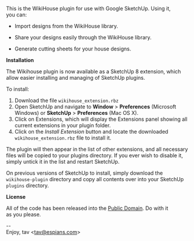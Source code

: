 This is the WikiHouse plugin for use with Google SketchUp. Using it,  
you can:

* Import designs from the WikiHouse library.

* Share your designs easily through the WikiHouse library.

* Generate cutting sheets for your house designs.

**Installation**

The Wikihouse plugin is now available as a SketchUp 8 extension, which allow easier installing and managing of SketchUp plugins.

To install:

1.  Download the file `wikihouse_extension.rbz`
2.  Open SketchUp and navigate to **Window** > **Preferences** (Microsoft Windows) or **SketchUp** > **Preferences** (Mac OS X).
3.  Click on Extensions, which will display the Extensions panel showing all current extensions in your plugin folder. 
4.  Click on the *Install Extension* button and locate the downloaded `wikihouse_extension.rbz` file to install it.

The plugin will then appear in the list of other extensions, and all necessary files will be copied to your plugins directory. If you ever wish to disable it, simply untick it in the list and restart SketchUp. 

On previous versions of SketchUp to install, simply download the `wikihouse-plugin` directory  and copy all contents over into your SketchUp `plugins` directory. 

**License**

All of the code has been released into the [Public Domain]. Do with it  
as you please.

--  
Enjoy, tav <<tav@espians.com>>


[Public Domain]: https://github.com/tav/wikihouse-plugin/raw/master/UNLICENSE
